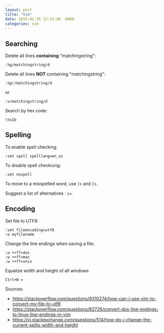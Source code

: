 ```yaml
---
layout: post
title: "Vim"
date: 2019-01-25 12:21:00 -0800
categories: vim
---
```


## Searching
Delete all lines **containing** "matchingstring":

    :%g/matchingstring/d

Delete all lines **NOT** containing "matchingstring":

    :%g!/matchingstring/d

or

    :v/matchingstring/d

Search by hex code:

    \%x1b

## Spelling

To enable spell checking: 

    :set spell spelllang=en_us

To disable spell checkiung: 

    :set nospell

To move to a misspelled word, use `]s` and `[s`.

Suggest a list of alternatives : `z=`.

## Encoding

Set file to UTF8:

    :set fileencoding=utf8
    :w myfilename

Change the line endings when saving a file:

    :w ++ff=dos
    :w ++ff=mac
    :w ++ff=unix

Equalize width and height of all windows

    Ctrl+W =


Sources:
* https://stackoverflow.com/questions/9310274/how-can-i-use-vim-to-convert-my-file-to-utf8
* https://stackoverflow.com/questions/82726/convert-dos-line-endings-to-linux-line-endings-in-vim
* https://vi.stackexchange.com/questions/514/how-do-i-change-the-current-splits-width-and-height
